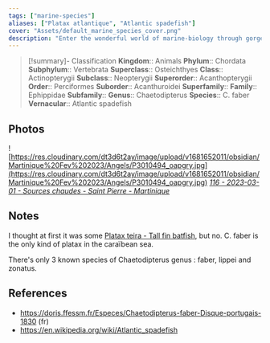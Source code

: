 ```yaml
---
tags: ["marine-species"]
aliases: ["Platax atlantique", "Atlantic spadefish"]
cover: "Assets/default_marine_species_cover.png"
description: "Enter the wonderful world of marine-biology through gorgeous underwater pictures of marine animals."
---
```

> [!summary]- Classification
**Kingdom**:: Animals
**Phylum**:: Chordata
**Subphylum**:: Vertebrata
**Superclass**:: Osteichthyes
**Class**:: Actinopterygii
**Subclass**:: Neopterygii 
**Superorder**:: Acanthopterygii
**Order**:: Perciformes
**Suborder**:: Acanthuroidei
**Superfamily**::
**Family**:: Ephippidae
**Subfamily**::
**Genus**:: Chaetodipterus
**Species**:: C. faber
**Vernacular**:: Atlantic spadefish

## Photos
![https://res.cloudinary.com/dt3d6t2ay/image/upload/v1681652011/obsidian/Martinique%20Fev%202023/Angels/P3010494_oapgry.jpg](https://res.cloudinary.com/dt3d6t2ay/image/upload/v1681652011/obsidian/Martinique%20Fev%202023/Angels/P3010494_oapgry.jpg)
*[116 - 2023-03-01 - Sources chaudes - Saint Pierre - Martinique](116%20-%202023-03-01%20-%20Sources%20chaudes%20-%20Saint%20Pierre%20-%20Martinique.md)*

## Notes
I thought at first it was some [Platax teira - Tall fin batfish](Platax%20teira%20-%20Tall%20fin%20batfish.md), but no. C. faber is the only kind of platax in the caraïbean sea. 

There's only 3 known species of Chaetodipterus genus : faber, lippei and zonatus. 

## References
- https://doris.ffessm.fr/Especes/Chaetodipterus-faber-Disque-portugais-1830 (fr)
- https://en.wikipedia.org/wiki/Atlantic_spadefish
